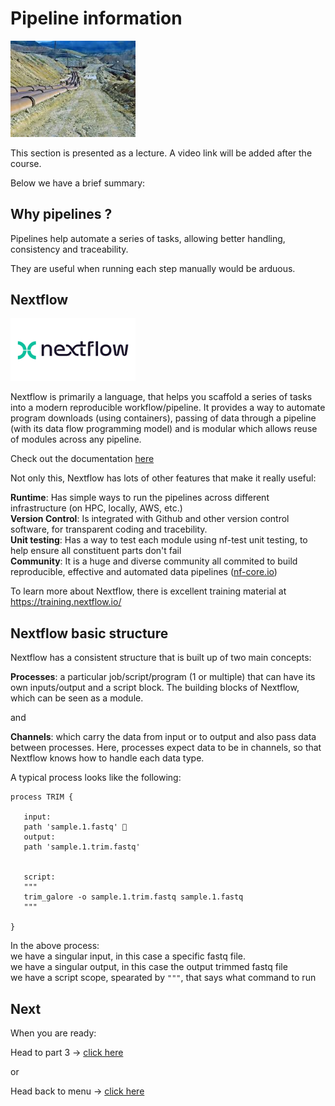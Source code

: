 # Pipeline information

<img src="img/pipe.jpeg" alt="drawing" width="200"/>

This section is presented as a lecture. A video link will be added after the course.

Below we have a brief summary:

## Why pipelines ?

Pipelines help automate a series of tasks, allowing better handling, consistency and traceability.

They are useful when running each step manually would be arduous.

## Nextflow

<img src="img/nextflow.png" alt="drawing" width="200"/>

Nextflow is primarily a language, that helps you scaffold a series of tasks into a modern reproducible workflow/pipeline.
It provides a way to automate program downloads (using containers), passing of data through a pipeline (with its data flow programming model) and is modular which allows reuse of modules across any pipeline.

Check out the documentation [here](https://www.nextflow.io/docs/latest/index.html)<br />

Not only this, Nextflow has lots of other features that make it really useful:<br />

**Runtime**: Has simple ways to run the pipelines across different infrastructure (on HPC, locally, AWS, etc.)<br />
**Version Control**: Is integrated with Github and other version control software, for transparent coding and tracebility.<br />
**Unit testing**: Has a way to test each module using nf-test unit testing, to help ensure all constituent parts don't fail<br />
**Community**: It is a huge and diverse community all commited to build reproducible, effective and automated data pipelines ([nf-core.io](https://nf-co.re/))<br />
<p>

To learn more about Nextflow, there is excellent training material at https://training.nextflow.io/

## Nextflow basic structure

Nextflow has a consistent structure that is built up of two main concepts:

**Processes**: a particular job/script/program (1 or multiple) that can have its own inputs/output and a script block. 
The building blocks of Nextflow, which can be seen as a module.

and

**Channels**: which carry the data from input or to output and also pass data between processes.
Here, processes expect data to be in channels, so that Nextflow knows how to handle each data type.


A typical process looks like the following:

```
process TRIM {

   input:
   path 'sample.1.fastq'    
   output:
   path 'sample.1.trim.fastq' 


   script:
   """
   trim_galore -o sample.1.trim.fastq sample.1.fastq 
   """
   
}
```

In the above process:<br />
we have a singular input, in this case a specific fastq file.<br />
we have a singular output, in this case the output trimmed fastq file<br />
we have a script scope, spearated by `"""`, that says what command to run<br />

## Next

When you are ready:

Head to part 3 -> [click here](./nfcore_rnaseq.md)

or

Head back to menu   -> [click here](../README.md)
<br/>

